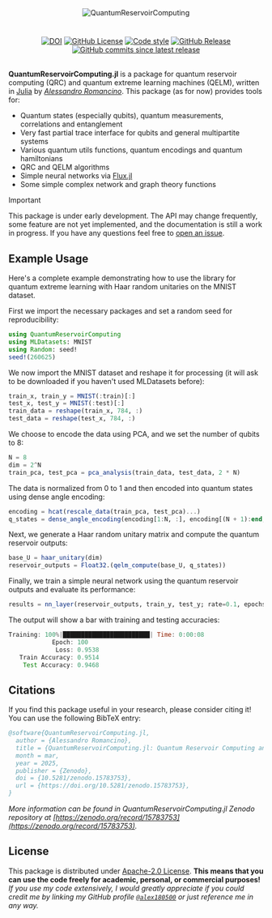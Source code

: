<div align="center"><picture>
  <source media="(prefers-color-scheme: dark)" srcset="./docs/src/assets/logo-text-dark.png">
  <source media="(prefers-color-scheme: light)" srcset="./docs/src/logo-text-light.png">
  <img alt="QuantumReservoirComputing" src="">
</picture></div>

# 

<div align="center">
<a href="https://doi.org/10.5281/zenodo.15783753"><img alt="DOI" src="https://img.shields.io/badge/DOI-10.5281/zenodo.15783753-deepskyblue?logo=zenodo"></a>
<a href="LICENSE"><img alt="GitHub License" src="https://img.shields.io/github/license/alex180500/QuantumReservoirComputing.jl"></a>
<a href="https://github.com/JuliaDiff/BlueStyle"><img alt="Code style" src="https://img.shields.io/badge/code%20style-blue-blue"></a>
<a href="https://github.com/alex180500/QuantumReservoirComputing.jl/releases/latest"><img alt="GitHub Release" src="https://img.shields.io/github/v/release/alex180500/QuantumReservoirComputing.jl"></a>
<a href="https://github.com/alex180500/QuantumReservoirComputing.jl/releases/latest"><img alt="GitHub commits since latest release" src="https://img.shields.io/github/commits-since/alex180500/QuantumReservoirComputing.jl/latest"></a>
</div><br>

**QuantumReservoirComputing.jl** is a package for quantum reservoir computing (QRC) and quantum extreme learning machines (QELM), written in [Julia](https://julialang.org/) by [_Alessandro Romancino_](https://github.com/alex180500). This package (as for now) provides tools for:
- Quantum states (especially qubits), quantum measurements, correlations and entanglement
- Very fast partial trace interface for qubits and general multipartite systems
- Various quantum utils functions, quantum encodings and quantum hamiltonians
- QRC and QELM algorithms
- Simple neural networks via [Flux.jl](https://fluxml.ai/Flux.jl/stable/)
- Some simple complex network and graph theory functions

> [!IMPORTANT]
> This package is under early development. The API may change frequently, some feature are not yet implemented, and the documentation is still a work in progress. If you have any questions feel free to [open an issue](https://github.com/alex180500/QuantumReservoirComputing.jl/issues/new/choose).

## Example Usage

Here's a complete example demonstrating how to use the library for quantum extreme learning with Haar random unitaries on the MNIST dataset.

First we import the necessary packages and set a random seed for reproducibility:
```jl
using QuantumReservoirComputing
using MLDatasets: MNIST
using Random: seed!
seed!(260625)
```
We now import the MNIST dataset and reshape it for processing (it will ask to be downloaded if you haven't used MLDatasets before):
```jl
train_x, train_y = MNIST(:train)[:]
test_x, test_y = MNIST(:test)[:]
train_data = reshape(train_x, 784, :)
test_data = reshape(test_x, 784, :)
```
We choose to encode the data using PCA, and we set the number of qubits to 8:
```jl
N = 8
dim = 2^N
train_pca, test_pca = pca_analysis(train_data, test_data, 2 * N)
```
The data is normalized from 0 to 1 and then encoded into quantum states using dense angle encoding:
```jl
encoding = hcat(rescale_data(train_pca, test_pca)...)
q_states = dense_angle_encoding(encoding[1:N, :], encoding[(N + 1):end, :])
```
Next, we generate a Haar random unitary matrix and compute the quantum reservoir outputs:
```jl
base_U = haar_unitary(dim)
reservoir_outputs = Float32.(qelm_compute(base_U, q_states))
```
Finally, we train a simple neural network using the quantum reservoir outputs and evaluate its performance:
```jl
results = nn_layer(reservoir_outputs, train_y, test_y; rate=0.1, epochs=100);
```
The output will show a bar with training and testing accuracies:
```jl
Training: 100%|████████████████████████| Time: 0:00:08
            Epoch: 100
             Loss: 0.9538
   Train Accuracy: 0.9514
    Test Accuracy: 0.9468
```

## Citations

If you find this package useful in your research, please consider citing it! You can use the following BibTeX entry:
```bibtex
@software{QuantumReservoirComputing.jl,
  author = {Alessandro Romancino},
  title = {QuantumReservoirComputing.jl: Quantum Reservoir Computing and Quantum Extreme Learning Machine package written in Julia.},
  month = mar,
  year = 2025,
  publisher = {Zenodo},
  doi = {10.5281/zenodo.15783753},
  url = {https://doi.org/10.5281/zenodo.15783753},
}
```
_More information can be found in QuantumReservoirComputing.jl Zenodo repository at [https://zenodo.org/record/15783753](https://zenodo.org/record/15783753)._

## License

This package is distributed under [Apache-2.0 License](LICENSE). **This means that you can use the code freely for academic, personal, or commercial purposes!** _If you use my code extensively, I would greatly appreciate if you could credit me by linking my GitHub profile [`@alex180500`](https://github.com/alex180500) or just reference me in any way._

